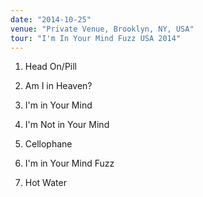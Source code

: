 ```yaml
---
date: "2014-10-25"
venue: "Private Venue, Brooklyn, NY, USA"
tour: "I'm In Your Mind Fuzz USA 2014"
---
```



 1. Head On/Pill

 2. Am I in Heaven?

 3. I'm in Your Mind

 4. I'm Not in Your Mind

 5. Cellophane

 6. I'm in Your Mind Fuzz

 7. Hot Water


